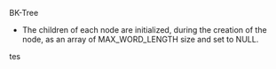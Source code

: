BK-Tree
- The children of each node are initialized, during the creation of the node, as an array of MAX_WORD_LENGTH size and set to NULL.

tes